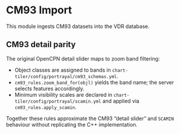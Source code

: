# CM93 Import

This module ingests CM93 datasets into the VDR database.

## CM93 detail parity

The original OpenCPN detail slider maps to zoom band filtering:

- Object classes are assigned to bands in `chart-tiler/config/portrayal/cm93_schemas.yml`.
- `cm93_rules.zoom_band_for(objl)` yields the band name; the server selects features accordingly.
- Minimum visibility scales are declared in `chart-tiler/config/portrayal/scamin.yml` and applied via `cm93_rules.apply_scamin`.

Together these rules approximate the CM93 “detail slider” and `SCAMIN` behaviour without replicating the C++ implementation.
